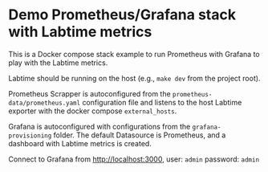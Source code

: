 # Demo Prometheus/Grafana stack with Labtime metrics

This is a Docker compose stack example to run Prometheus with Grafana to play with the Labtime metrics.

Labtime should be running  on the host (e.g., `make dev` from the project root).

Prometheus Scrapper is autoconfigured from the `prometheus-data/prometheus.yaml` configuration file and listens to the host Labtime exporter with the docker compose `external_hosts`.

Grafana is autoconfigured with configurations from the `grafana-provisioning` folder. The default Datasource is Prometheus, and a dashboard with Labtime metrics is created.

Connect to Grafana from <http://localhost:3000>, user: `admin` password: `admin`
